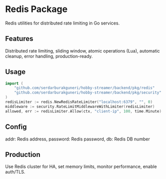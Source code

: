 # Redis Package

Redis utilities for distributed rate limiting in Go services.

## Features
Distributed rate limiting, sliding window, atomic operations (Lua), automatic cleanup, error handling, production-ready.

## Usage
```go
import (
    "github.com/serdarburakguneri/hobby-streamer/backend/pkg/redis"
    "github.com/serdarburakguneri/hobby-streamer/backend/pkg/security"
)
redisLimiter := redis.NewRedisRateLimiter("localhost:6379", "", 0)
middleware := security.RateLimitMiddlewareWithLimiter(redisLimiter)
allowed, err := redisLimiter.Allow(ctx, "client-ip", 100, time.Minute)
```

## Config
addr: Redis address, password: Redis password, db: Redis DB number

## Production
Use Redis cluster for HA, set memory limits, monitor performance, enable auth/TLS. 
